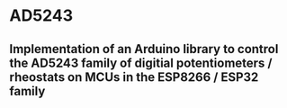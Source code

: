 # AD5243

## Implementation of an Arduino library to control the AD5243 family of digitial potentiometers / rheostats on MCUs in the ESP8266 / ESP32 family
